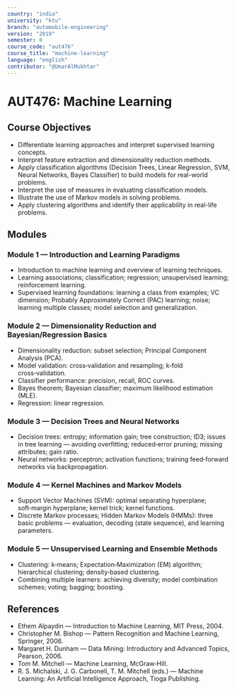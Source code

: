 ```yaml
---
country: "india"
university: "ktu"
branch: "automobile-engineering"
version: "2019"
semester: 8
course_code: "aut476"
course_title: "machine-learning"
language: "english"
contributor: "@UmarAlMukhtar"
---
```


# AUT476: Machine Learning

## Course Objectives

- Differentiate learning approaches and interpret supervised learning concepts.
- Interpret feature extraction and dimensionality reduction methods.
- Apply classification algorithms (Decision Trees, Linear Regression, SVM, Neural Networks, Bayes Classifier) to build models for real-world problems.
- Interpret the use of measures in evaluating classification models.
- Illustrate the use of Markov models in solving problems.
- Apply clustering algorithms and identify their applicability in real-life problems.

## Modules

### Module 1 — Introduction and Learning Paradigms

- Introduction to machine learning and overview of learning techniques.
- Learning associations; classification; regression; unsupervised learning; reinforcement learning.
- Supervised learning foundations: learning a class from examples; VC dimension; Probably Approximately Correct (PAC) learning; noise; learning multiple classes; model selection and generalization.

### Module 2 — Dimensionality Reduction and Bayesian/Regression Basics

- Dimensionality reduction: subset selection; Principal Component Analysis (PCA).
- Model validation: cross‑validation and resampling; k‑fold cross‑validation.
- Classifier performance: precision, recall, ROC curves.
- Bayes theorem; Bayesian classifier; maximum likelihood estimation (MLE).
- Regression: linear regression.

### Module 3 — Decision Trees and Neural Networks

- Decision trees: entropy; information gain; tree construction; ID3; issues in tree learning — avoiding overfitting; reduced‑error pruning; missing attributes; gain ratio.
- Neural networks: perceptron; activation functions; training feed‑forward networks via backpropagation.

### Module 4 — Kernel Machines and Markov Models

- Support Vector Machines (SVM): optimal separating hyperplane; soft‑margin hyperplane; kernel trick; kernel functions.
- Discrete Markov processes; Hidden Markov Models (HMMs): three basic problems — evaluation, decoding (state sequence), and learning parameters.

### Module 5 — Unsupervised Learning and Ensemble Methods

- Clustering: k‑means; Expectation‑Maximization (EM) algorithm; hierarchical clustering; density‑based clustering.
- Combining multiple learners: achieving diversity; model combination schemes; voting; bagging; boosting.

## References

- Ethem Alpaydin — Introduction to Machine Learning, MIT Press, 2004.
- Christopher M. Bishop — Pattern Recognition and Machine Learning, Springer, 2006.
- Margaret H. Dunham — Data Mining: Introductory and Advanced Topics, Pearson, 2006.
- Tom M. Mitchell — Machine Learning, McGraw‑Hill.
- R. S. Michalski, J. G. Carbonell, T. M. Mitchell (eds.) — Machine Learning: An Artificial Intelligence Approach, Tioga Publishing.
